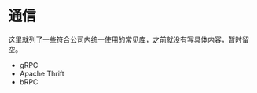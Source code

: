 <!--
SPDX-FileCopyrightText: 2021 Shuai Zhang

SPDX-License-Identifier: CC-BY-NC-ND-4.0
-->

# 通信

这里就列了一些符合公司内统一使用的常见库，之前就没有写具体内容，暂时留空。

- gRPC
- Apache Thrift
- bRPC
